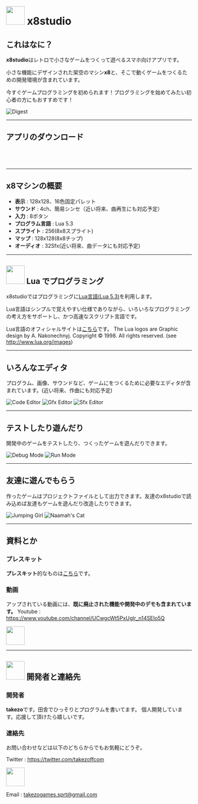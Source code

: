 # <img src="imgs/home/app_icon_192x192.png" width="50"> x8studio

## これはなに？

**x8studio**はレトロで小さなゲームをつくって遊べるスマホ向けアプリです。

小さな機能にデザインされた架空のマシン**x8**と、そこで動くゲームをつくるための開発環境が含まれています。

今すぐゲームプログラミングを初められます！プログラミングを始めてみたい初心者の方にもおすすめです！

![](imgs/home/x8_digest_demo.gif "Digest")

---

## アプリのダウンロード

<a href="https://apps.apple.com/jp/app/x8studio/id1483337008?mt=8" style="display:inline-block;overflow:hidden;background:url(https://linkmaker.itunes.apple.com/ja-jp/badge-lrg.svg?releaseDate=2020-04-08&kind=iossoftware&bubble=ios_apps) no-repeat;width:135px;height:40px;"></a>

---

## x8マシンの概要

- **表示**           : 128x128、16色固定パレット
- **サウンド**       : 4ch、簡易シンセ（近い将来、曲再生にも対応予定）
- **入力**           : 8ボタン
- **プログラム言語** : Lua 5.3
- **スプライト**     : 256(8x8スプライト)
- **マップ**         : 128x128(8x8チップ)
- **オーディオ**     : 32Sfx(近い将来、曲データにも対応予定)

---

## <img src="imgs/lua/Lua-Logo_128x128.png" width="50"> Lua でプログラミング

x8studioではプログラミングに[Lua言語(Lua 5.3)](lua_basics.md)を利用します。

Lua言語はシンプルで覚えやすい仕様でありながら、いろいろなプログラミングの考え方をサポートし、かつ高速なスクリプト言語です。

Lua言語のオフィシャルサイトは[こちら](https://www.lua.org/home.html)です。
The Lua logos are Graphic design by A. Nakonechnyj. Copyright © 1998. All rights reserved. (see http://www.lua.org/images)

---

## いろんなエディタ

プログラム、画像、サウンドなど、ゲームにをつくるために必要なエディタが含まれています。(近い将来、作曲にも対応予定)

![](imgs/home/x8_mode_code.png "Code Editor")
![](imgs/home/x8_mode_gfx.png "Gfx Editor")
![](imgs/home/x8_mode_sfx.png "Sfx Editor")

---

## テストしたり遊んだり

開発中のゲームをテストしたり、つくったゲームを遊んだりできます。

![](imgs/home/x8_mode_debug.png "Debug Mode")
![](imgs/home/x8_mode_run.png "Run Mode")

---

## 友達に遊んでもらう

作ったゲームはプロジェクトファイルとして出力できます。友達のx8studioで読み込めば友達もゲームを遊んだり改造したりできます。

![](imgs/home/x8_jumping_girl.gif "Jumping Girl")
![](imgs/home/x8_naamahs_cat.gif "Naamah's Cat")

---

## 資料とか

### プレスキット

**プレスキット**的なものは[こちら](press/press_kit.md)です。

### 動画

アップされている動画には、**既に廃止された機能や開発中のデモも含まれています。**
Youtube : https://www.youtube.com/channel/UCwgcWt5PxUglr_n14SEIo5Q

<img src="imgs/home/x8_youtube_link.gif" width="50">

---

## <img src="imgs/home/takezoff-com-icon.png" width="50"> 開発者と連絡先

### 開発者

**takezo**です。田舎でひっそりとプログラムを書いてます。
個人開発しています。応援して頂けたら嬉しいです。

### 連絡先

お問い合わせなどは以下のどちらからでもお気軽にどうぞ。

Twitter : https://twitter.com/takezoffcom

<img src="imgs/home/x8_twitter_link.gif" width="50">

<p>Email : <a href="mailto:takezogames.sprt@gmail.com">takezogames.sprt@gmail.com</a></p>


